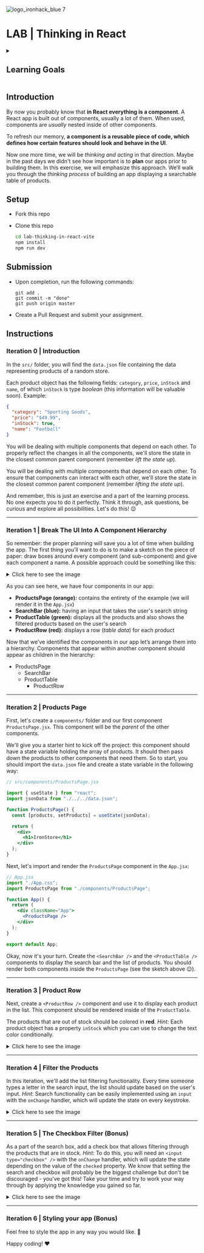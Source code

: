 ![logo_ironhack_blue 7](https://user-images.githubusercontent.com/23629340/40541063-a07a0a8a-601a-11e8-91b5-2f13e4e6b441.png)

# LAB | Thinking in React

<details>
  <summary>
   <h2>Learning Goals</h2>
  </summary>

This exercise allows you to practice and apply the concepts and techniques taught in class.

Upon completion of this exercise, you will be able to:

- Extract and organize parts of the existing UI into separate new components.
- Use the `useState` hook to create state variables and add state to React components.
- Use state variable setter functions to update state and trigger component re-render.
- Use the `map()` method to render array data as a list of elements.
- Create controlled components to manage the form inputs.
- Create event handler functions to handle user interactions and browser events.
- Apply the "Lifting State Up" approach to share the state between components.
- Create a search bar component that allows users to filter items in a list based on a search query.

  <br>
  <hr>

</details>

## Introduction

By now you probably know that **in React everything is a component**. A React app is built out of components, usually a lot of them. When used, components are _usually_ nested inside of other components.

To refresh our memory, **a component is a reusable piece of code, which defines how certain features should look and behave in the UI**.

Now one more time, we will be _thinking and acting_ in that direction. Maybe in the past days we didn't see how important is to **plan** our apps prior to building them. In this exercise, we will emphasize this approach. We’ll walk you through the _thinking process_ of building an app displaying a searchable table of products.

## Setup

- Fork this repo

- Clone this repo

  ```bash
  cd lab-thinking-in-react-vite
  npm install
  npm run dev
  ```

## Submission

- Upon completion, run the following commands:

  ```
  git add .
  git commit -m "done"
  git push origin master
  ```

- Create a Pull Request and submit your assignment.

## Instructions

### Iteration 0 | Introduction

In the `src/` folder, you will find the `data.json` file containing the data representing products of a random store.

Each product object has the following fields: `category`, `price`, `inStock` and `name`, of which `inStock` is type _boolean_ (this information will be valuable soon). Example:

```json
{
  "category": "Sporting Goods",
  "price": "$49.99",
  "inStock": true,
  "name": "Football"
}
```

You will be dealing with multiple components that depend on each other. To properly reflect the changes in all the components, we'll store the state in the closest common parent component (remember _lift the state up_).

You will be dealing with multiple components that depend on each other. To ensure that components can interact with each other, we'll store the state in the closest common parent component (remember _lifting the state up_).

And remember, this is just an exercise and a part of the learning process. No one expects you to do it perfectly. Think it through, ask questions, be curious and explore all possibilities. Let's do this! :wink:

---

### Iteration 1 | Break The UI Into A Component Hierarchy

So remember: the proper planning will save you a lot of time when building the app. The first thing you’ll want to do is to make a sketch on the piece of paper: draw boxes around every component (and sub-component) and give each component a name.
A possible approach could be something like this:

<!-- ![image](https://user-images.githubusercontent.com/23629340/42808309-54d1594a-89b3-11e8-9df3-450127e4459e.png) -->

<details>
  <summary>Click here to see the image</summary>

  <hr>

![](https://education-team-2020.s3.eu-west-1.amazonaws.com/web-dev/m3/lab-thinking-in-react/thinking-in-react-1.png)

</details>

As you can see here, we have four components in our app:

- **ProductsPage (orange):** contains the entirety of the example (we will render it in the `App.jsx`)
- **SearchBar (blue):** having an input that takes the user's search string
- **ProductTable (green):** displays all the products and also shows the filtered products based on the user's search
- **ProductRow (red):** displays a row (_table data_) for each product

Now that we’ve identified the components in our app let’s arrange them into a hierarchy. Components that appear within another component should appear as children in the hierarchy:

- ProductsPage
  - SearchBar
  - ProductTable
    - ProductRow

---

### Iteration 2 | Products Page

First, let's create a `components/` folder and our first component `ProductsPage.jsx`. This component will be the _parent_ of the other components.

We'll give you a starter hint to kick off the project: this component should have a state variable holding the array of products. It should then pass down the products to other components that need them. So to start, you should import the `data.json` file and create a state variable in the following way:

```jsx
// src/components/ProductsPage.jsx

import { useState } from "react";
import jsonData from "./../../data.json";

function ProductsPage() {
  const [products, setProducts] = useState(jsonData);

  return (
    <div>
      <h1>IronStore</h1>
    </div>
  );
}
```

Next, let's import and render the `ProductsPage` component in the `App.jsx`:

```jsx
// App.jsx
import "./App.css";
import ProductsPage from "./components/ProductsPage";

function App() {
  return (
    <div className="App">
      <ProductsPage />
    </div>
  );
}

export default App;
```

Okay, now it's your turn. Create the `<SearchBar />` and the `<ProductTable />` components to display the search bar and the list of products. You should render both components inside the `ProductsPage` (see the sketch above 😉).

---

### Iteration 3 | Product Row

Next, create a `<ProductRow />` component and use it to display each product in the list. This component should be rendered inside of the `ProductTable`.

The products that are out of stock should be colored in **red**. _Hint:_ Each product object has a property `inStock` which you can use to change the text color conditionally.

<details>
  <summary>Click here to see the image</summary>

  <hr>

![](https://education-team-2020.s3.eu-west-1.amazonaws.com/web-dev/m3/lab-thinking-in-react/thinking-in-react-4.png)

</details>

<!-- ![image](https://user-images.githubusercontent.com/23629340/42808421-95a78a66-89b3-11e8-85c1-3246127a7f1a.png) -->

---

### Iteration 4 | Filter the Products

In this iteration, we'll add the list filtering functionality. Every time someone types a letter in the search input, the list should update based on the user's input.
_Hint:_ Search functionality can be easily implemented using an `input` with the `onChange` handler, which will update the state on every keystroke.

<details>
  <summary>Click here to see the image</summary>

  <hr>

![](https://education-team-2020.s3.eu-west-1.amazonaws.com/web-dev/m3/lab-thinking-in-react/thinking-in-react-2.gif)

</details>

---

### Iteration 5 | The Checkbox Filter (Bonus)

As a part of the search box, add a check box that allows filtering through the products that are in stock.
_Hint:_ To do this, you will need an `<input type="checkbox" />` with the `onChange` handler, which will update the state depending on the value of the `checked` property.
We know that setting the search and checkbox will probably be the biggest challenge but don't be discouraged - you've got this! Take your time and try to work your way through by applying the knowledge you gained so far.

<details>
  <summary>Click here to see the image</summary>

  <hr>

![](https://education-team-2020.s3.eu-west-1.amazonaws.com/web-dev/m3/lab-thinking-in-react/thinking-in-react-3.png)

</details>

---

### Iteration 6 | Styling your app (Bonus)

Feel free to style the app in any way you would like. :art:

Happy coding! :heart:
